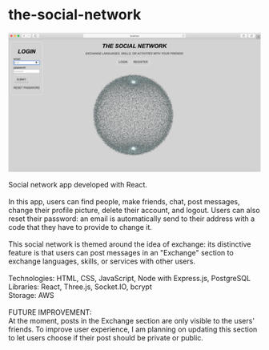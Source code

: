 # the-social-network

![screenshot](screenshot-socialnetwork.png)

Social network app developed with React. <br><br />
In this app, users can find people, make friends, chat, post messages, change their profile picture, delete their account, and logout. Users can also reset their password: an email is automatically send to their address with a code that they have to provide to change it. <br> <br>
This social network is themed around the idea of exchange: its distinctive feature is that users can post messages in an "Exchange" section to exchange languages, skills, or services with other users.
<br /><br />
Technologies: HTML, CSS, JavaScript, Node with Express.js, PostgreSQL <br />
Libraries: React, Three.js, Socket.IO, bcrypt <br />
Storage: AWS
<br />
<br />
FUTURE IMPROVEMENT: <br />
At the moment, posts in the Exchange section are only visible to the users' friends.
To improve user experience, I am planning on updating this section to let users choose if their post should be private or public.

